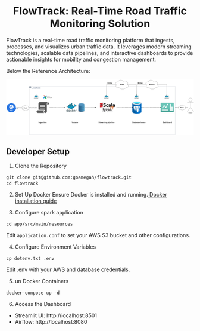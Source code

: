 <h1 align="center">FlowTrack: Real-Time Road Traffic Monitoring Solution </h1>

FlowTrack is a real-time road traffic monitoring platform that ingests, processes, and visualizes urban traffic data. It leverages modern streaming technologies, scalable data pipelines, and interactive dashboards to provide actionable insights for mobility and congestion management. 

Below the Reference Architecture:

![Reference Architecture](./assets/docker_arch.png)


## Developer Setup


1. Clone the Repository

```shell
git clone git@github.com:goamegah/flowtrack.git
cd flowtrack
```

2. Set Up Docker Ensure Docker is installed and running.[ Docker installation guide](https://docs.docker.com/engine/install/)


3. Configure spark application

```shell
cd app/src/main/resources
```
Edit `application.conf` to set your AWS S3 bucket and other configurations.



4. Configure Environment Variables

```shell
cp dotenv.txt .env
```
Edit .env with your AWS and database credentials.


5. un Docker Containers

```shell
docker-compose up -d
```
6. Access the Dashboard

* Streamlit UI: http://localhost:8501
* Airflow: http://localhost:8080